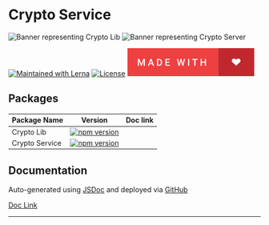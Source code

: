 # Crypto Service

![Banner representing Crypto Lib][crypto lib]
![Banner representing Crypto Server][crypto server]

[![Maintained with Lerna](https://img.shields.io/badge/maintained%20with-lerna-blue?style=for-the-badge)](https://lerna.js.org/)
[![License](https://img.shields.io/badge/License-MIT-green.svg?style=for-the-badge&logo=)](https://opensource.org/licenses/MIT)
![Made with Love](/assets/made-with-love.svg)

## Packages

| Package Name | Version | Doc link |
|--------------|---------|----------|
|  Crypto Lib  | [![npm version](https://badge.fury.io/js/@sebastienrousseau%2Fcrypto-lib.svg)](https://badge.fury.io/js/@sebastienrousseau%2Fcrypto-lib) |  |
|  Crypto Service | [![npm version](https://badge.fury.io/js/@sebastienrousseau%2Fcrypto-server.svg)](https://badge.fury.io/js/@sebastienrousseau%2Fcrypto-server) |  |

## Documentation

Auto-generated using [JSDoc](https://github.com/jsdoc/jsdoc) and deployed via [GitHub](https://github.com)

[Doc Link]()

***

[crypto lib]: https://raw.githubusercontent.com/sebastienrousseau/crypto-service/master/assets/crypto-lib-small.svg "crypto lib"
[crypto server]: https://raw.githubusercontent.com/sebastienrousseau/crypto-service/master/assets/crypto-server-small.svg "crypto server library"
